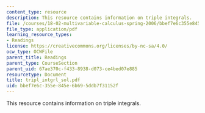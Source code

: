 ```yaml
---
content_type: resource
description: This resource contains information on triple integrals.
file: /courses/18-02-multivariable-calculus-spring-2006/bbef7e6c355e845e6b695ddb7f31152f_tripl_intgrl_sol.pdf
file_type: application/pdf
learning_resource_types:
- Readings
license: https://creativecommons.org/licenses/by-nc-sa/4.0/
ocw_type: OCWFile
parent_title: Readings
parent_type: CourseSection
parent_uid: 67ae370c-f433-8938-d073-ce4bed07e885
resourcetype: Document
title: tripl_intgrl_sol.pdf
uid: bbef7e6c-355e-845e-6b69-5ddb7f31152f
---
```

This resource contains information on triple integrals.